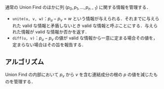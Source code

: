 通常の Union Find のほかに列 $(p_0,p_1,\dots,p_{n-1})$ に関する情報を管理する．

- `unite(u, v, w)`：$p_u-p_v=w$ という情報が与えられる．それまでに与えられた valid な情報と矛盾しないとき valid な情報と呼ぶことにする．与えられた情報が valid な情報か否かを返す．
- `diff(u, v)`：$p_u-p_v$ の値が valid な情報から一意に定まる場合その値を，定まらない場合はその旨を報告する．

## アルゴリズム

Union Find の内部において $p_v$ から $v$ を含む連結成分の根の $p$ の値を減じたものを管理する．